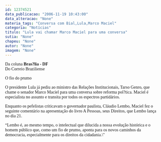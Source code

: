 ```yaml
---
id: 12374521
data_publicacao: "2006-11-19 10:43:00"
data_alteracao: "None"
materia_tags: "Conversa com Bial,Lula,Marco Maciel"
categoria: "Notícias"
titulo: "Lula vai chamar Marco Maciel para uma conversa"
sutia: "None"
chapeu: "None"
autor: "None"
imagem: "None"
---
```

<p><P><FONT face=Verdana>Da coluna <STRONG>Bras?lia - DF<BR></STRONG>Do Correio Braziliense</FONT></P></p>
<p><P><FONT face=Verdana>O fio do prumo</FONT></P></p>
<p><P><FONT face=Verdana>O presidente Lula já pediu ao ministro das Relações Institucionais, Tarso Genro, que chame o senador Marco Maciel para uma conversa sobre reforma pol?tica. Maciel é especialista no assunto e transita por todos os espectros partidários. </FONT></P></p>
<p><P><FONT face=Verdana>Enquanto os pefelistas criticavam o governador paulista, Cláudio Lembo, Maciel fez o seguinte comentário na apresentação do livro A Pessoas, seus Direitos, que Lembo lança no dia 21. </FONT></P></p>
<p><P><FONT face=Verdana>“Lembo é, ao mesmo tempo, o intelectual que dilucida a nossa evolução histórica e o homem público que, como um fio de prumo, aponta para os novos caminhos da democracia, especialmente para os direitos da cidadania.\"</FONT> </P> </p>
